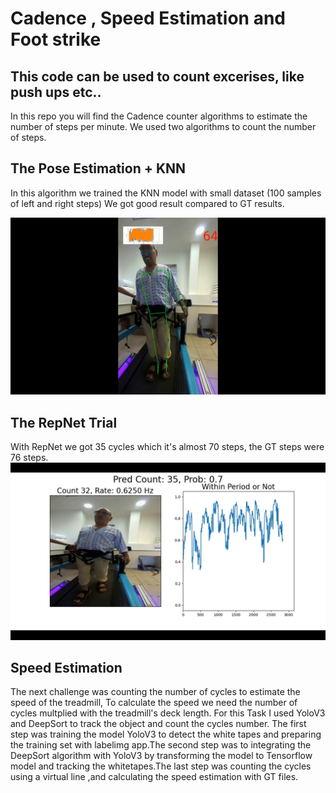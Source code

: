 # Cadence , Speed Estimation and Foot strike 
## This code can be used to count excerises, like push ups etc..
In this repo you will find the Cadence counter algorithms to estimate the number of steps per minute.
We used two algorithms to count the number of steps.

## The Pose Estimation + KNN 
In this algorithm we trained the KNN model with small dataset (100 samples of left and right steps)
We got good result compared to GT results.

![Pose Estimation with KNN](https://github.com/aimanyounises1/Cadence_Counter/blob/c19d13dac8ba826bf3c97c2d551c385036022dcb/Pose%20Estimtion%20with%20KNN.png)

## The RepNet Trial
With RepNet we got 35 cycles which it's almost 70 steps, the GT steps were 76 steps.
![RepNe](https://github.com/aimanyounises1/Cadence_Counter/blob/c19d13dac8ba826bf3c97c2d551c385036022dcb/RepNet.png)

## Speed Estimation
The next challenge was counting the number of cycles to estimate the speed of the treadmill, To calculate the speed we need the number of cycles multplied with the treadmill's deck length. 
For this Task I used YoloV3 and DeepSort to track the object and count the cycles number. The first step was training the model YoloV3 to detect the white tapes and preparing the training set with labelimg app.The second step was to integrating the DeepSort algorithm with YoloV3 by transforming the model to Tensorflow model and tracking the whitetapes.The last step was counting the cycles using a virtual line ,and calculating the speed estimation with GT files.
